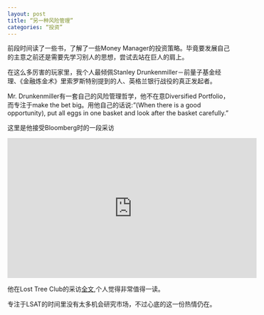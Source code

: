 ```yaml
---
layout: post
title: “另一种风险管理”
categories: “投资”
---
```

前段时间读了一些书，了解了一些Money Manager的投资策略。毕竟要发展自己的主意之前还是需要先学习别人的思想，尝试去站在巨人的肩上。

在这么多厉害的玩家里，我个人最倾佩Stanley Drunkenmiller－前量子基金经理、《金融炼金术》里索罗斯特别提到的人、英格兰银行战役的真正发起者。

Mr. Drunkenmiller有一套自己的风险管理哲学，他不在意Diversified Portfolio，而专注于make the bet big。用他自己的话说:”(When there is a good opportunity), put all eggs in one basket and look after the basket carefully.”

这里是他接受Bloomberg时的一段采访
<iframe width="560" height="315" src="https://www.youtube.com/embed/7TYzjM-ATyU" frameborder="0" allowfullscreen></iframe>

他在Lost Tree Club的采访[全文]({{site.url}}/assets/drunkenmiller.pdf),个人觉得非常值得一读。

专注于LSAT的时间里没有太多机会研究市场，不过心底的这一份热情仍在。
